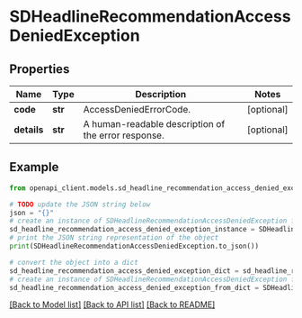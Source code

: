 # SDHeadlineRecommendationAccessDeniedException


## Properties

Name | Type | Description | Notes
------------ | ------------- | ------------- | -------------
**code** | **str** | AccessDeniedErrorCode. | [optional] 
**details** | **str** | A human-readable description of the error response. | [optional] 

## Example

```python
from openapi_client.models.sd_headline_recommendation_access_denied_exception import SDHeadlineRecommendationAccessDeniedException

# TODO update the JSON string below
json = "{}"
# create an instance of SDHeadlineRecommendationAccessDeniedException from a JSON string
sd_headline_recommendation_access_denied_exception_instance = SDHeadlineRecommendationAccessDeniedException.from_json(json)
# print the JSON string representation of the object
print(SDHeadlineRecommendationAccessDeniedException.to_json())

# convert the object into a dict
sd_headline_recommendation_access_denied_exception_dict = sd_headline_recommendation_access_denied_exception_instance.to_dict()
# create an instance of SDHeadlineRecommendationAccessDeniedException from a dict
sd_headline_recommendation_access_denied_exception_from_dict = SDHeadlineRecommendationAccessDeniedException.from_dict(sd_headline_recommendation_access_denied_exception_dict)
```
[[Back to Model list]](../README.md#documentation-for-models) [[Back to API list]](../README.md#documentation-for-api-endpoints) [[Back to README]](../README.md)


